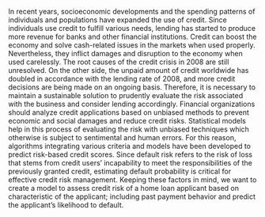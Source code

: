 In recent years, socioeconomic developments and the spending patterns of individuals and populations have expanded the use of credit. Since individuals use credit to 
fulfill various needs, lending has started to produce more revenue for banks and other financial institutions. Credit can boost the economy and solve cash-related issues 
in the markets when used properly. Nevertheless, they inflict damages and disruption to the economy when used carelessly. The root causes of the credit crisis in 2008 are 
still unresolved. On the other side, the unpaid amount of credit worldwide has doubled in accordance with the lending rate of 2008, and more credit decisions are being made 
on an ongoing basis. Therefore, it is necessary to maintain a sustainable solution to prudently evaluate the risk associated with the business and consider lending accordingly.
Financial organizations should analyze credit applications based on unbiased methods to prevent economic and social damages and reduce credit risks. Statistical models help in 
this process of evaluating the risk with unbiased techniques which otherwise is subject to sentimental and human errors. For this reason, algorithms integrating various 
criteria and models have been developed to predict risk-based credit scores. Since default risk refers to the risk of loss that stems from credit users’ incapability to meet 
the responsibilities of the previously granted credit, estimating default probability is critical for effective credit risk management. Keeping these factors in mind, we want 
to create a model to assess credit risk of a home loan applicant based on characteristic of the applicant; including past payment behavior and predict the applicant’s likelihood to default.

